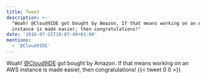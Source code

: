 ```yaml
---
title: Tweet
description: >-
  "Woah! @Cloud9IDE got bought by Amazon. If that means working on an AWS
  instance is made easier, then congratulations!"
date: '2016-07-15T10:07:48+01:00'
mentions:
  - '@Cloud9IDE'
---
```

Woah! [@Cloud9IDE](https://twitter.com/@Cloud9IDE) got bought by Amazon. If that means working on an AWS instance is made easier, then congratulations!
      {{< tweet 0 0 >}}
    
